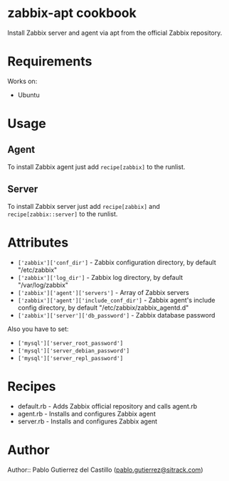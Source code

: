 # zabbix-apt cookbook

Install Zabbix server and agent via apt from the official Zabbix repository.

# Requirements

Works on:
* Ubuntu

# Usage

## Agent

To install Zabbix agent just add `recipe[zabbix]` to the runlist.

## Server

To install Zabbix server just add `recipe[zabbix]` and
`recipe[zabbix::server]` to the runlist.

# Attributes

* `['zabbix']['conf_dir']` - Zabbix configuration directory, by default
  "/etc/zabbix"
* `['zabbix']['log_dir']` - Zabbix log directory, by default
  "/var/log/zabbix"
* `['zabbix']['agent']['servers']` - Array of Zabbix servers
* `['zabbix']['agent']['include_conf_dir']` - Zabbix agent's include
  config directory, by default "/etc/zabbix/zabbix_agentd.d" 
* `['zabbix']['server']['db_password']` - Zabbix database password

Also you have to set:
* `['mysql']['server_root_password']`
* `['mysql']['server_debian_password']`
* `['mysql']['server_repl_password']`

# Recipes

* default.rb - Adds Zabbix official repository and calls agent.rb
* agent.rb - Installs and configures Zabbix agent
* server.rb - Installs and configures Zabbix agent


# Author

Author:: Pablo Gutierrez del Castillo (<pablo.gutierrez@sitrack.com>)
